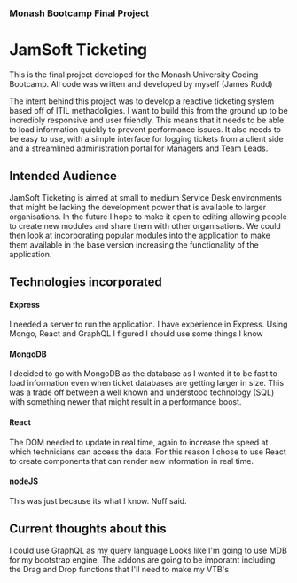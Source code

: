 ### Monash Bootcamp Final Project

# JamSoft Ticketing

This is the final project developed for the Monash University Coding Bootcamp. 
All code was written and developed by myself (James Rudd)

The intent behind this project was to develop a reactive ticketing system based off of ITIL methadoligies.
I want to build this from the ground up to be incredibly responsive and user friendly. This means that it needs to be able to load information quickly to prevent performance issues. It also needs to be easy to use, with a simple interface for logging tickets from a client side and a streamlined administration portal for Managers and Team Leads.

## Intended Audience

JamSoft Ticketing is aimed at small to medium Service Desk environments that might be lacking the development power that is available to larger organisations. 
In the future I hope to make it open to editing allowing people to create new modules and share them with other organisations. 
We could then look at incorporating popular modules into the application to make them available in the base version increasing the functionality of the application.

## Technologies incorporated
#### Express
I needed a server to run the application. I have experience in Express. Using Mongo, React and GraphQL I figured I should use some things I know

#### MongoDB
I decided to go with MongoDB as the database as I wanted it to be fast to load information even when ticket databases are getting larger in size. 
This was a trade off between a well known and understood technology (SQL) with something newer that might result in a performance boost.

#### React
The DOM needed to update in real time, again to increase the speed at which technicians can access the data. 
For this reason I chose to use React to create components that can render new information in real time. 

#### nodeJS
This was just because its what I know. Nuff said.



## Current thoughts about this
I could use GraphQL as my query language
Looks like I'm going to use MDB for my bootstrap engine, The addons are going to be imporatnt including the Drag and Drop functions that I'll need to make my VTB's 
